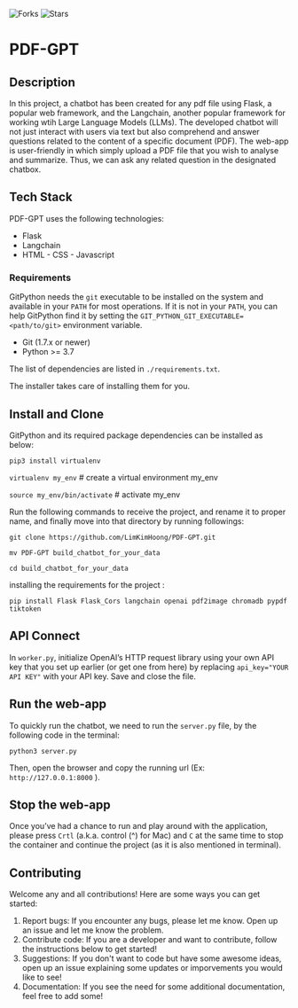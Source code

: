 ![Forks](https://img.shields.io/badge/forks-0-blue)
![Stars](https://img.shields.io/badge/stars-0-yellow)

# PDF-GPT

## Description
In this project, a chatbot has been created for any pdf file using Flask, a popular web framework, and the Langchain, another popular framework for working wtih Large Language Models (LLMs). The developed chatbot will not just interact with users via text but also comprehend and answer questions related to the content of a specific document (PDF). The web-app is user-friendly in which simply upload a PDF file that you wish to analyse and summarize. Thus, we can ask any related question in the designated chatbox. 

## Tech Stack
PDF-GPT uses the following technologies:
- Flask
- Langchain
- HTML - CSS - Javascript

### Requirements
GitPython needs the `git` executable to be installed on the system and available in your `PATH` for most operations.
If it is not in your `PATH`, you can help GitPython find it by setting
the `GIT_PYTHON_GIT_EXECUTABLE=<path/to/git>` environment variable.

- Git (1.7.x or newer)
- Python >= 3.7

The list of dependencies are listed in `./requirements.txt`.

The installer takes care of installing them for you.

## Install and Clone

GitPython and its required package dependencies can be installed as below: 

`pip3 install virtualenv`

`virtualenv my_env` # create a virtual environment my_env

`source my_env/bin/activate` # activate my_env


Run the following commands to receive the project, and rename it to proper name, and finally move into that directory by running followings:

`git clone https://github.com/LimKimHoong/PDF-GPT.git`

`mv PDF-GPT build_chatbot_for_your_data`

`cd build_chatbot_for_your_data`

installing the requirements for the project :

`pip install Flask Flask_Cors langchain openai pdf2image chromadb pypdf tiktoken`

## API Connect
In `worker.py`, initialize OpenAI’s HTTP request library using your own API key that you set up earlier (or get one from here) by replacing `api_key="YOUR API KEY"` with your API key. Save and close the file.

## Run the web-app
To quickly run the chatbot, we need to run the `server.py` file, by the following code in the terminal: 

`python3 server.py`

Then, open the browser and copy the running url (Ex: `http://127.0.0.1:8000` ). 

## Stop the web-app 
Once you’ve had a chance to run and play around with the application, please press `Crtl` (a.k.a. control (^) for Mac) and `C` at the same time to stop the container and continue the project (as it is also mentioned in terminal).

## Contributing
Welcome any and all contributions! Here are some ways you can get started:
1. Report bugs: If you encounter any bugs, please let me know. Open up an issue and let me know the problem.
2. Contribute code: If you are a developer and want to contribute, follow the instructions below to get started!
3. Suggestions: If you don't want to code but have some awesome ideas, open up an issue explaining some updates or imporvements you would like to see!
4. Documentation: If you see the need for some additional documentation, feel free to add some!



